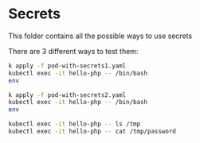 # Secrets

This folder contains all the possible ways to use secrets

There are 3 different ways to test them:

```bash
k apply -f pod-with-secrets1.yaml
kubectl exec -it hello-php -- /bin/bash
env
```

```bash
k apply -f pod-with-secrets2.yaml
kubectl exec -it hello-php -- /bin/bash
env
```

```bash
kubectl exec -it hello-php -- ls /tmp
kubectl exec -it hello-php -- cat /tmp/password
```
